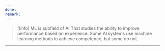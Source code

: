 ```yaml
---
done: 
remark:
---
```


>[!info] ML is subfield of AI
>That studies the ability to improve performance based on experience. Some AI systems use machine learning methods to achieve competence, but some do not.

---